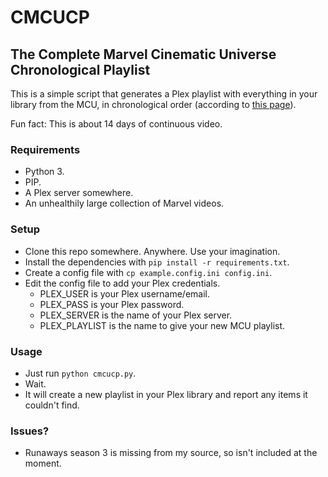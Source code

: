 # CMCUCP
## The Complete Marvel Cinematic Universe Chronological Playlist

This is a simple script that generates a Plex playlist with everything in your library from the MCU, in chronological order (according to [this page](https://www.digitalspy.com/movies/a825774/marvel-cinematic-universe-in-chronological-order/)).

Fun fact: This is about 14 days of continuous video.

### Requirements
- Python 3.
- PIP.
- A Plex server somewhere.
- An unhealthily large collection of Marvel videos.

### Setup
- Clone this repo somewhere. Anywhere. Use your imagination.
- Install the dependencies with `pip install -r requirements.txt`.
- Create a config file with `cp example.config.ini config.ini`.
- Edit the config file to add your Plex credentials.
  - PLEX_USER is your Plex username/email.
  - PLEX_PASS is your Plex password.
  - PLEX_SERVER is the name of your Plex server.
  - PLEX_PLAYLIST is the name to give your new MCU playlist.

### Usage
- Just run `python cmcucp.py`.
- Wait.
- It will create a new playlist in your Plex library and report any items it couldn't find.

### Issues?
- Runaways season 3 is missing from my source, so isn't included at the moment.
